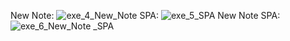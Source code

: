 New Note:
![exe_4_New_Note ](https://user-images.githubusercontent.com/71974985/119366595-c2a7e500-bcce-11eb-87f5-6081912bc986.png)
SPA:
![exe_5_SPA](https://user-images.githubusercontent.com/71974985/119366601-c3d91200-bcce-11eb-89f1-0dee25e07974.png)
New Note SPA:
![exe_6_New_Note _SPA](https://user-images.githubusercontent.com/71974985/119366602-c471a880-bcce-11eb-9131-11ff61edbc4d.png)
